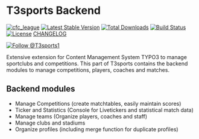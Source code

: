 T3sports Backend
================

[![cfc_league](ext_icon.gif)](https://github.com/digedag/cfc_league)
[![Latest Stable Version](https://img.shields.io/packagist/v/digedag/cfc-league.svg?maxAge=3600)](https://packagist.org/packages/digedag/cfc-league)
[![Total Downloads](https://img.shields.io/packagist/dt/digedag/cfc-league.svg?maxAge=3600)](https://packagist.org/packages/digedag/cfc-league)
[![Build Status](https://api.travis-ci.org/digedag/cfc_league.png)](https://travis-ci.org/digedag/cfc_league)
[![License](https://img.shields.io/packagist/l/digedag/cfc-league.svg?maxAge=3600)](https://packagist.org/packages/digedag/cfc-league)
[CHANGELOG](CHANGELOG.md)

<a href="https://twitter.com/intent/follow?screen_name=T3sports1">
  <img src="https://img.shields.io/twitter/follow/T3sports1.svg?label=Follow%20@T3sports1" alt="Follow @T3sports1" />
</a>

Extensive extension for Content Management System TYPO3 to manage sportclubs and competitions. This part of T3sports 
contains the backend modules to manage competitions, players, coaches and matches.

Backend modules
---------------
* Manage Competitions (create matchtables, easily maintain scores)
* Ticker and Statistics (Console for Livetickers and statistical match data)
* Manage teams (Organize players, coaches and staff)
* Manage clubs and stadiums
* Organize profiles (including merge function for duplicate profiles)

